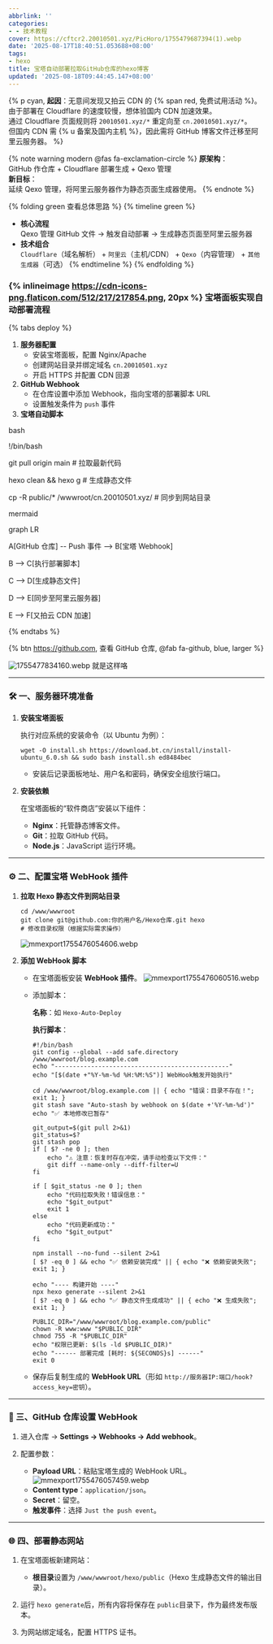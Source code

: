 ```yaml
---
abbrlink: ''
categories:
- - 技术教程
cover: https://cftcr2.20010501.xyz/PicHoro/1755479687394(1).webp
date: '2025-08-17T18:40:51.053688+08:00'
tags:
- hexo
title: 宝塔自动部署拉取GitHub仓库的hexo博客
updated: '2025-08-18T09:44:45.147+08:00'
---
```



{% p cyan, **起因**：无意间发现又拍云 CDN 的 {% span red, 免费试用活动 %}。由于部署在 Cloudflare 的速度较慢，想体验国内 CDN 加速效果。  
通过 Cloudflare 页面规则将 `20010501.xyz/*` 重定向至 `cn.20010501.xyz/*`。  
但国内 CDN 需 {% u 备案及国内主机 %}，因此需将 GitHub 博客文件迁移至阿里云服务器。 %}

{% note warning modern @fas fa-exclamation-circle %}
**原架构**：  
GitHub 作仓库 + Cloudflare 部署生成 + Qexo 管理  
**新目标**：  
延续 Qexo 管理，将阿里云服务器作为静态页面生成器使用。
{% endnote %}

{% folding green 查看总体思路 %}
{% timeline green %}
- **核心流程**  
  Qexo 管理 GitHub 文件 → 触发自动部署 → 生成静态页面至阿里云服务器  
- **技术组合**  
  `Cloudflare`（域名解析） + `阿里云`（主机/CDN） + `Qexo`（内容管理） + `其他生成器`（可选）
{% endtimeline %}
{% endfolding %}

### {% inlineimage https://cdn-icons-png.flaticon.com/512/217/217854.png, 20px %} 宝塔面板实现自动部署流程
{% tabs deploy %}
<!-- tab 关键步骤 -->
1. **服务器配置**  
   - 安装宝塔面板，配置 Nginx/Apache  
   - 创建网站目录并绑定域名 `cn.20010501.xyz`  
   - 开启 HTTPS 并配置 CDN 回源  
2. **GitHub Webhook**  
   - 在仓库设置中添加 Webhook，指向宝塔的部署脚本 URL  
   - 设置触发条件为 `push` 事件  
3. **宝塔自动脚本**  

bash

!/bin/bash

git pull origin main  # 拉取最新代码

hexo clean && hexo g  # 生成静态文件

cp -R public/* /wwwroot/cn.20010501.xyz/  # 同步到网站目录

<!-- endtab -->
<!-- tab 架构示意图 -->

mermaid

graph LR

A[GitHub 仓库] -- Push 事件 --> B[宝塔 Webhook]

B --> C[执行部署脚本]

C --> D[生成静态文件]

D --> E[同步至阿里云服务器]

E --> F[又拍云 CDN 加速]

<!-- endtab -->
{% endtabs %}

{% btn https://github.com, 查看 GitHub 仓库, @fab fa-github, blue, larger %}




![1755477834160.webp](https://cftcr2.20010501.xyz/PicHoro/1755477834160.webp)
就是这样咯

---

### 🛠️ 一、服务器环境准备

1. **安装宝塔面板**
   
   执行对应系统的安装命令（以 Ubuntu 为例）：
   
   ```
   wget -O install.sh https://download.bt.cn/install/install-ubuntu_6.0.sh && sudo bash install.sh ed8484bec
   ```
   
   * 安装后记录面板地址、用户名和密码，确保安全组放行端口。
2. **安装依赖**
   
   在宝塔面板的“软件商店”安装以下组件：
   
   * **Nginx**：托管静态博客文件。
   * **Git**：拉取 GitHub 代码。
   * **Node.js**：JavaScript 运行环境。

---

### ⚙️ 二、配置宝塔 WebHook 插件

1. **拉取 Hexo 静态文件到网站目录**
   
   ```
   cd /www/wwwroot
   git clone git@github.com:你的用户名/Hexo仓库.git hexo
   # 修改目录权限（根据实际需求操作）
   ```
   
   ![mmexport1755476054606.webp](https://cftcr2.20010501.xyz/PicHoro/mmexport1755476054606.webp)
2. **添加 WebHook 脚本**
   
   * 在宝塔面板安装 **WebHook 插件**。
     ![mmexport1755476060516.webp](https://cftcr2.20010501.xyz/PicHoro/mmexport1755476060516.webp)
   * 添加脚本：
     
     **名称**：如 `Hexo-Auto-Deploy`
     
     **执行脚本**：
     
     ```
     #!/bin/bash
     git config --global --add safe.directory /www/wwwroot/blog.example.com
     echo "------------------------------------------------"
     echo "[$(date +"%Y-%m-%d %H:%M:%S")] WebHook触发开始执行"
     
     cd /www/wwwroot/blog.example.com || { echo "错误：目录不存在！"; exit 1; }
     git stash save "Auto-stash by webhook on $(date +'%Y-%m-%d')"
     echo "✅ 本地修改已暂存"
     
     git_output=$(git pull 2>&1)
     git_status=$?
     git stash pop
     if [ $? -ne 0 ]; then
         echo "⚠️ 注意：恢复时存在冲突，请手动检查以下文件："
         git diff --name-only --diff-filter=U
     fi
     
     if [ $git_status -ne 0 ]; then
         echo "代码拉取失败！错误信息："
         echo "$git_output"
         exit 1
     else
         echo "代码更新成功："
         echo "$git_output"
     fi
     
     npm install --no-fund --silent 2>&1
     [ $? -eq 0 ] && echo "✅ 依赖安装完成" || { echo "❌ 依赖安装失败"; exit 1; }
     
     echo "---- 构建开始 ----"
     npx hexo generate --silent 2>&1
     [ $? -eq 0 ] && echo "✅ 静态文件生成成功" || { echo "❌ 生成失败"; exit 1; }
     
     PUBLIC_DIR="/www/wwwroot/blog.example.com/public"
     chown -R www:www "$PUBLIC_DIR"
     chmod 755 -R "$PUBLIC_DIR"
     echo "权限已更新: $(ls -ld $PUBLIC_DIR)"
     echo "------ 部署完成 [耗时: ${SECONDS}s] ------"
     exit 0
     ```
   * 保存后复制生成的 **WebHook URL**（形如 `http://服务器IP:端口/hook?access_key=密钥`）。

---

### 🔗 三、GitHub 仓库设置 WebHook

1. 进入仓库 → **Settings → Webhooks → Add webhook**。
2. 配置参数：
   
   * **Payload URL**：粘贴宝塔生成的 WebHook URL。
     ![mmexport1755476057459.webp](https://cftcr2.20010501.xyz/PicHoro/mmexport1755476057459.webp)
   * **Content type**：`application/json`。
   * **Secret**：留空。
   * **触发事件**：选择 `Just the push event`。

---

### 🌐 四、部署静态网站

1. 在宝塔面板新建网站：
   
   * **根目录**设置为 `/www/wwwroot/hexo/public`（Hexo 生成静态文件的输出目录）。
2. 运行 `hexo generate`后，所有内容将保存在 `public`目录下，作为最终发布版本。
3. 为网站绑定域名，配置 HTTPS 证书。

